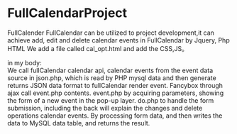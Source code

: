 # FullCalendarProject
FullCalender 
FullCalendar can be utilized to project development,it can achieve add, edit and delete calendar events in FullCalendar by Jquery, Php
HTML
We add a file called cal_opt.html and add the CSS,JS。
<link rel="stylesheet" type="text/css" href="css/fullcalendar.css"> 
<link rel="stylesheet" type="text/css" href="css/fancybox.css"> 
<script src='js/jquery-1.9.1.min.js'></script> 
<script src='js/jquery-ui-1.10.3.custom.min.js'></script> 
<script src='js/fullcalendar.min.js'></script> 
<script src='js/jquery.fancybox-1.3.1.pack.js'></script> 
in my body: <div id="calendar"></div>
We call fullCalendar calendar api, calendar events from the event data source in json.php, which is read by PHP mysql data and then generate returns JSON data format to fullCalendar render event.
Fancybox through ajax call event.php contents. event.php by acquiring parameters, showing the form of a new event in the pop-up layer.
do.php to handle the form submission, including the back will explain the changes and delete operations calendar events. By processing form data, and then writes the data to MySQL data table, and returns the result.
